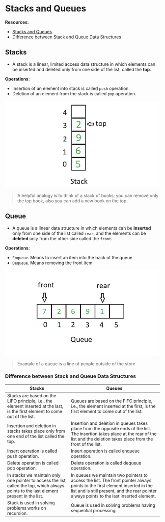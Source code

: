 # Stacks and Queues

**Resources:**

- [Stacks and Queues](https://everythingcomputerscience.com/discrete_mathematics/Stacks_and_Queues.html#:~:text=Stack%20is%20a%20container%20of,%2Dout%20(FIFO)%20principle.)
- [Difference between Stack and Queue Data Structures](https://www.geeksforgeeks.org/difference-between-stack-and-queue-data-structures/)

## Stacks

- A stack is a linear, limited access data structure in which elements can be inserted and deleted only from one side of the list, called the **top**. 

**Operations:**

- Insertion of an element into stack is called `push` operation.
- Deletion of an element from the stack is called `pop` operation.

![stack](stack.png)

>A helpful analogy is to think of a stack of books; you can remove only the top book, also you can add a new book on the top.

## Queue

 - A queue is a linear data structure in which elements can be **inserted** only from one side of the list called `rear`, and the elements can be **deleted** only from the other side called the `front`. 

 **Operations:**

 - `Enqueue`. Means to insert an item into the back of the queue.
 - `Dequeue`. Means removing the front item

 ![Queue](queue.png)

 >Example of a queue is a line of people outside of the store

 ### Difference between Stack and Queue Data Structures

| Stacks  | Queues  |
|---|---|
| Stacks are based on the LIFO principle, i.e., the element inserted at the last, is the first element to come out of the list.  | Queues are based on the FIFO principle, i.e., the element inserted at the first, is the first element to come out of the list.  |
| Insertion and deletion in stacks takes place only from one end of the list called the top.  | Insertion and deletion in queues takes place from the opposite ends of the list. The insertion takes place at the rear of the list and the deletion takes place from the front of the list.  |
| Insert operation is called push operation.  | Insert operation is called enqueue operation.  |
| Delete operation is called pop operation.  | Delete operation is called dequeue operation.  |
| In stacks we maintain only one pointer to access the list, called the top, which always points to the last element present in the list.  | In queues we maintain two pointers to access the list. The front pointer always points to the first element inserted in the list and is still present, and the rear pointer always points to the last inserted element.  |
| Stack is used in solving problems works on recursion.  | Queue is used in solving problems having sequential processing.  |